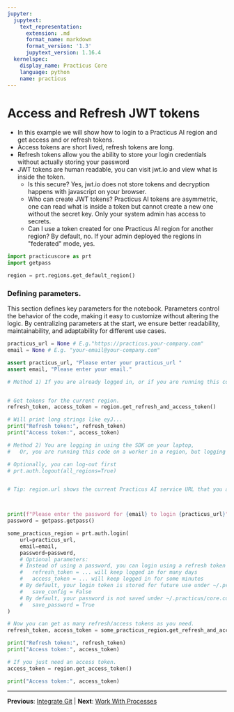 ```yaml
---
jupyter:
  jupytext:
    text_representation:
      extension: .md
      format_name: markdown
      format_version: '1.3'
      jupytext_version: 1.16.4
  kernelspec:
    display_name: Practicus Core
    language: python
    name: practicus
---
```


# Access and Refresh JWT tokens

- In this example we will show how to login to a Practicus AI region and get access and or refresh tokens.
- Access tokens are short lived, refresh tokens are long.
- Refresh tokens allow you the ability to store your login credentials without actually storing your password
- JWT tokens are human readable, you can visit jwt.io and view what is inside the token.
    - Is this secure? Yes, jwt.io does not store tokens and decryption happens with javascript on your browser.
    - Who can create JWT tokens? Practicus AI tokens are asymmetric, one can read what is inside a token but cannot create a new one without the secret key. Only your system admin has access to secrets.
    - Can I use a token created for one Practicus AI region for another region? By default, no. If your admin deployed the regions in "federated" mode, yes.

```python
import practicuscore as prt 
import getpass

region = prt.regions.get_default_region()
```

### Defining parameters.
 
This section defines key parameters for the notebook. Parameters control the behavior of the code, making it easy to customize without altering the logic. By centralizing parameters at the start, we ensure better readability, maintainability, and adaptability for different use cases.
 

```python
practicus_url = None # E.g."https://practicus.your-company.com" 
email = None # E.g. "your-email@your-company.com"
```

```python
assert practicus_url, "Please enter your practicus_url "
assert email, "Please enter your email."
```

```python
# Method 1) If you are already logged in, or if you are running this code on a Practicus AI Worker.


# Get tokens for the current region.
refresh_token, access_token = region.get_refresh_and_access_token()

# Will print long strings like eyJ...
print("Refresh token:", refresh_token)
print("Access token:", access_token)
```

```python
# Method 2) You are logging in using the SDK on your laptop,
#   Or, you are running this code on a worker in a region, but logging in to another region.

# Optionally, you can log-out first
# prt.auth.logout(all_regions=True)


# Tip: region.url shows the current Practicus AI service URL that you are logged-in to.



print(f"Please enter the password for {email} to login {practicus_url}")
password = getpass.getpass()

some_practicus_region = prt.auth.login(
    url=practicus_url,
    email=email,
    password=password,
    # Optional parameters:
    # Instead of using a password, you can login using a refresh token or access token
    #   refresh_token = ... will keep logged in for many days
    #   access_token = ... will keep logged in for some minutes
    # By default, your login token is stored for future use under ~/.practicus/core.conf, to disable:
    #   save_config = False
    # By default, your password is not saved under ~/.practicus/core.conf, to enable:
    #   save_password = True
)

# Now you can get as many refresh/access tokens as you need.
refresh_token, access_token = some_practicus_region.get_refresh_and_access_token()

print("Refresh token:", refresh_token)
print("Access token:", access_token)
```

```python
# If you just need an access token.
access_token = region.get_access_token()

print("Access token:", access_token)
```


---

**Previous**: [Integrate Git](integrate-git.md) | **Next**: [Work With Processes](work-with-processes.md)
